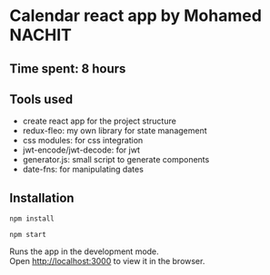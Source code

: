 
# Calendar react app by Mohamed NACHIT

## Time spent: 8 hours

## Tools used

- create react app for the project structure
- redux-fleo: my own library for state management
- css modules: for css integration
- jwt-encode/jwt-decode: for jwt
- generator.js: small script to generate components
- date-fns: for manipulating dates

## Installation

`npm install`

`npm start`


Runs the app in the development mode.\
Open [http://localhost:3000](http://localhost:3000) to view it in the browser.

